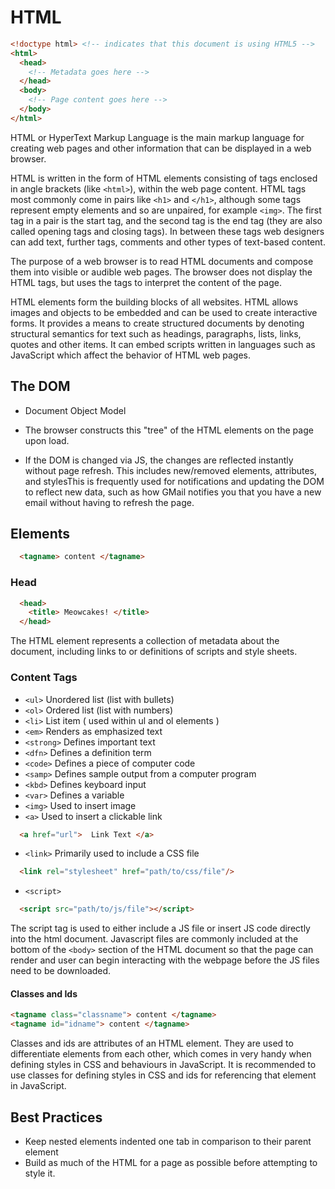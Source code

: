 # HTML

```html
<!doctype html> <!-- indicates that this document is using HTML5 -->
<html>
  <head>
    <!-- Metadata goes here -->
  </head>
  <body>
    <!-- Page content goes here -->
  </body>
</html>
```

HTML or HyperText Markup Language is the main markup language for creating web pages and other information that can be displayed in a web browser.

HTML is written in the form of HTML elements consisting of tags enclosed in angle brackets (like ``<html>``), within the web page content. HTML tags most commonly come in pairs like ``<h1>`` and ``</h1>``, although some tags represent empty elements and so are unpaired, for example ``<img>``. The first tag in a pair is the start tag, and the second tag is the end tag (they are also called opening tags and closing tags). In between these tags web designers can add text, further tags, comments and other types of text-based content.

The purpose of a web browser is to read HTML documents and compose them into visible or audible web pages. The browser does not display the HTML tags, but uses the tags to interpret the content of the page.

HTML elements form the building blocks of all websites. HTML allows images and objects to be embedded and can be used to create interactive forms. It provides a means to create structured documents by denoting structural semantics for text such as headings, paragraphs, lists, links, quotes and other items. It can embed scripts written in languages such as JavaScript which affect the behavior of HTML web pages.

## The DOM

* Document Object Model

* The browser constructs this "tree" of the HTML elements on the page upon load.

* If the DOM is changed via JS, the changes are reflected instantly without page refresh. This includes new/removed elements, attributes, and stylesThis is frequently used for notifications and updating the DOM to reflect new data, such as how GMail notifies you that you have a new email without having to refresh the page.

## Elements
```html
  <tagname> content </tagname>
```

### Head
```html
  <head>
    <title> Meowcakes! </title>
  </head>
```

The HTML <head> element represents a collection of metadata about the document, including links to or definitions of scripts and style sheets.

### Content Tags

* ``<ul>`` Unordered list (list with bullets)
* ``<ol>`` Ordered list (list with numbers)
* ``<li>`` List item ( used within ul and ol elements )
* ``<em>``  Renders as emphasized text
* ``<strong>`` Defines important text
* ``<dfn>`` Defines a definition term
* ``<code>`` Defines a piece of computer code
* ``<samp>`` Defines sample output from a computer program
* ``<kbd>`` Defines keyboard input
* ``<var>`` Defines a variable
* ``<img>`` Used to insert image
* ``<a>`` Used to insert a clickable link

```html
  <a href="url">  Link Text </a>
```

* ``<link>`` Primarily used to include a CSS file

```html
  <link rel="stylesheet" href="path/to/css/file"/>
```

* ``<script>`` 

```html
  <script src="path/to/js/file"></script>
```
The script tag is used to either include a JS file or insert JS code directly into the html document. Javascript files are commonly included at the bottom of the `<body>` section of the HTML document so that the page can render and user can begin interacting with the webpage before the JS files need to be downloaded.

#### Classes and Ids
```html
<tagname class="classname"> content </tagname>
<tagname id="idname"> content </tagname>
```

Classes and ids are attributes of an HTML element. They are used to differentiate elements from each other, which comes in very handy when defining styles in CSS and behaviours in JavaScript. It is recommended to use classes for defining styles in CSS and ids for referencing that element in JavaScript.

## Best Practices
* Keep nested elements indented one tab in comparison to their parent element
* Build as much of the HTML for a page as possible before attempting to style it.